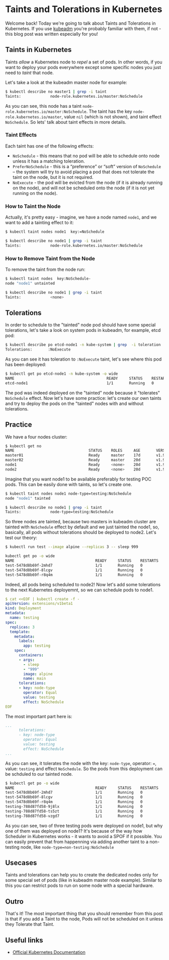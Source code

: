 # Taints and Tolerations in Kubernetes

Welcome back! Today we're going to talk about Taints and Tolerations in Kubernetes. If you use [kubeadm](https://kubernetes.io/docs/setup/independent/create-cluster-kubeadm/) you're probably familiar with them, if not - this blog post was written especially for you! 

## Taints in Kubernetes

Taints *allow* a Kubernetes node to *repel* a set of pods. 
In other words, if you want to deploy your pods everywhere except some specific nodes you just need to *taint* that node. 

Let's take a look at the kubeadm master node for example:

```bash
$ kubectl describe no master1 | grep -i taint
Taints:             node-role.kubernetes.io/master:NoSchedule
```

As you can see, this node has a taint `node-role.kubernetes.io/master:NoSchedule`. The taint has the key `node-role.kubernetes.io/master`, value `nil` (which is not shown), and taint effect `NoSchedule`. So lets' talk about taint effects in more details. 

### Taint Effects

Each taint has one of the following effects:

- `NoSchedule` - this means that no pod will be able to schedule onto node unless it has a matching toleration.
- `PreferNoSchedule` - this is a “preference” or “soft” version of `NoSchedule` – the system will try to avoid placing a pod that does not tolerate the taint on the node, but it is not required.
- `NoExecute` - the pod will be evicted from the node (if it is already running on the node), and will not be scheduled onto the node (if it is not yet running on the node).

### How to Taint the Node

Actually, it's pretty easy - imagine, we have a node named `node1`, and we want to add a tainting effect to it:

```bash
$ kubectl taint nodes node1  key:=NoSchedule

$ kubectl describe no node1 | grep -i taint
Taints:             node-role.kubernetes.io/master:NoSchedule
```

### How to Remove Taint from the Node

To remove the taint from the node run:

```bash
$ kubectl taint nodes  key:NoSchedule-
node "node1" untainted

$ kubectl describe no node1 | grep -i taint 
Taints:             <none>
```

## Tolerations

In order to schedule to the "tainted" node pod should have some special tolerations, let's take a look on system pods in kubeadm, for example, etcd pod: 

```bash
$ kubectl describe po etcd-node1 -n kube-system | grep  -i toleration
Tolerations:       :NoExecute
```

As you can see it has toleration to `:NoExecute` taint, let's see where this pod has been deployed: 

```bash
$ kubectl get po etcd-node1 -n kube-system -o wide
NAME                                         READY     STATUS    RESTARTS   AGE       IP              NODE
etcd-node1                                   1/1       Running   0          22h       192.168.1.212   node1
```

The pod was indeed deployed on the "tainted" node because it "tolerates" `NoSchedule` effect. Now let's have some practice: let's create our own taints and try to deploy the pods on the "tainted" nodes with and without tolerations. 

## Practice

We have a four nodes cluster:

```bash
$ kubectl get no
NAME                                 STATUS    ROLES     AGE       VERSION
master01                             Ready     master    17d       v1.9.7
master02                             Ready     master    20d       v1.9.7
node1                                Ready     <none>    20d       v1.9.7
node2                                Ready     <none>    20d       v1.9.7
```

Imagine that you want node1 to be available preferably for testing POC pods. This can be easily done with taints, so let's create one.

```bash
$ kubectl taint nodes node1 node-type=testing:NoSchedule
node "node1" tainted

$ kubectl describe no node1 | grep -i taint
Taints:             node-type=testing:NoSchedule
```

So three nodes are tainted, because two masters in kubeadm cluster are tainted with `NoSchedule` effect by default and we just tainted the node1, so, basically, all pods without tolerations should be deployed to node2. Let's test our theory: 

```bash
$ kubectl run test --image alpine --replicas 3 -- sleep 999

kubectl get po -o wide
NAME                                    READY     STATUS    RESTARTS   AGE       IP           NODE
test-5478d8b69f-2mhd7                   1/1       Running   0          9s        10.47.0.9    node2
test-5478d8b69f-8lcgv                   1/1       Running   0          9s        10.47.0.10   node2
test-5478d8b69f-r8q4m                   1/1       Running   0          9s        10.47.0.11   node2
```

Indeed, all pods being scheduled to node2! 
Now let's add some tolerations to the next Kubernetes deployemnt, so we can schedule pods to node1. 

```yaml
$ cat <<EOF | kubectl create -f -
apiVersion: extensions/v1beta1
kind: Deployment
metadata:
  name: testing
spec:
  replicas: 3
  template:
    metadata:
      labels:
        app: testing
    spec:
      containers:
      - args:
        - sleep
        - "999"
        image: alpine
        name: main
      tolerations:
      - key: node-type
        operator: Equal
        value: testing
        effect: NoSchedule
EOF
```

The most important part here is:

```yaml
...
      tolerations:
      - key: node-type
        operator: Equal
        value: testing
        effect: NoSchedule
...
```

As you can see, it tolerates the node with the key: `node-type`, operator: `=`, value: `testing` and effect `NoSchedule`. 
So the pods from this deployment can be schduled to our tainted node. 

```bash
$ kubectl get po -o wide
NAME                                    READY     STATUS    RESTARTS   AGE       IP           NODE
test-5478d8b69f-2mhd7                   1/1       Running   0          14m       10.47.0.9    node2
test-5478d8b69f-8lcgv                   1/1       Running   0          14m       10.47.0.10   node2
test-5478d8b69f-r8q4m                   1/1       Running   0          14m       10.47.0.11   node2
testing-788d87fd58-9j8lx                1/1       Running   0          10s       10.44.0.6    node2
testing-788d87fd58-ts5zt                1/1       Running   0          10s       10.44.0.3    node1
testing-788d87fd58-vzgd7                1/1       Running   0          10s       10.47.0.13   node1
```

As you can see, two of three testing pods were deployed on node1, but why one of them was deployed on node1? It's because of the way how Scheduler in Kubernetes works - it wants to avoid a SPOF if it possible. You can easily prevent that from happenning via adding another taint to a non-testing node, like `node-type=non-testing:NoSchedule`

## Usecases

Taints and tolerations can help you to create the dedicated nodes only for some special set of pods (like in kubeadm master node example). Similar to this you can restrict pods to run on some node with a special hardware. 

## Outro

That's it! The most important thing that you should remember from this post is that if you add a Taint to the node, Pods will not be scheduled on it unless they Tolerate that Taint.  

## Useful links

- [Official Kubernetes Documentation](https://kubernetes.io/docs/concepts/configuration/taint-and-toleration/)
